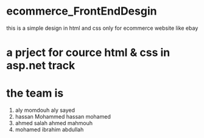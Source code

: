 # ecommerce_FrontEndDesgin
this is a simple design in html and css only for ecommerce website like ebay 
# a prject for cource html & css in asp.net track 
# the team is 
<ol>
  <li>aly momdouh aly sayed</li>
  <li>hassan Mohammed hassan mohamed</li>
  <li>ahmed salah ahmed mahmouh</li>
  <li>mohamed ibrahim abdullah</li>
</ol>
